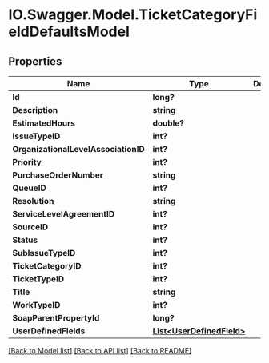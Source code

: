 # IO.Swagger.Model.TicketCategoryFieldDefaultsModel
## Properties

Name | Type | Description | Notes
------------ | ------------- | ------------- | -------------
**Id** | **long?** |  | [optional] 
**Description** | **string** |  | [optional] 
**EstimatedHours** | **double?** |  | [optional] 
**IssueTypeID** | **int?** |  | [optional] 
**OrganizationalLevelAssociationID** | **int?** |  | [optional] 
**Priority** | **int?** |  | [optional] 
**PurchaseOrderNumber** | **string** |  | [optional] 
**QueueID** | **int?** |  | [optional] 
**Resolution** | **string** |  | [optional] 
**ServiceLevelAgreementID** | **int?** |  | [optional] 
**SourceID** | **int?** |  | [optional] 
**Status** | **int?** |  | [optional] 
**SubIssueTypeID** | **int?** |  | [optional] 
**TicketCategoryID** | **int?** |  | [optional] 
**TicketTypeID** | **int?** |  | [optional] 
**Title** | **string** |  | [optional] 
**WorkTypeID** | **int?** |  | [optional] 
**SoapParentPropertyId** | **long?** |  | [optional] 
**UserDefinedFields** | [**List&lt;UserDefinedField&gt;**](UserDefinedField.md) |  | [optional] 

[[Back to Model list]](../README.md#documentation-for-models) [[Back to API list]](../README.md#documentation-for-api-endpoints) [[Back to README]](../README.md)

